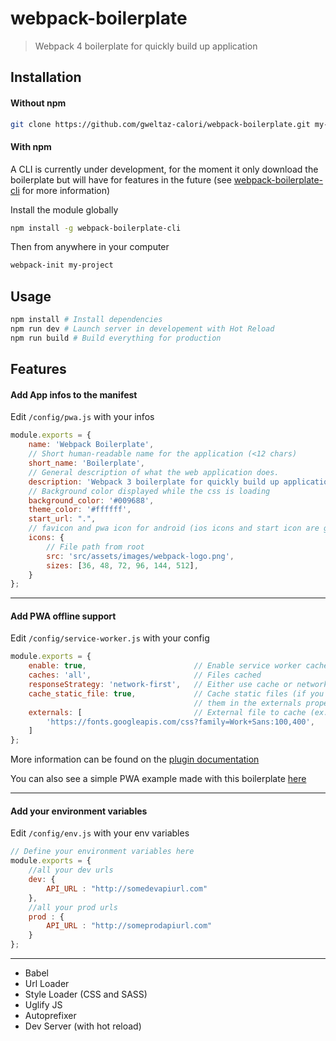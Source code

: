 # webpack-boilerplate

> Webpack 4 boilerplate for quickly build up application


## Installation

#### Without npm

``` bash
git clone https://github.com/gweltaz-calori/webpack-boilerplate.git my-project
```

#### With npm

A CLI is currently under development, for the moment it only download the boilerplate but will have for features in the future (see [webpack-boilerplate-cli](https://github.com/RomainFrancony/webpack-boilerplate-cli) for more information)


Install the module globally

``` bash
npm install -g webpack-boilerplate-cli
```

Then from anywhere in your computer
``` bash
webpack-init my-project
```

## Usage

```bash
npm install # Install dependencies
npm run dev # Launch server in developement with Hot Reload 
npm run build # Build everything for production
```

## Features

#### Add App infos to the manifest

Edit ```/config/pwa.js``` with your infos

```javascript
module.exports = {
    name: 'Webpack Boilerplate',
    // Short human-readable name for the application (<12 chars)
    short_name: 'Boilerplate',
    // General description of what the web application does.
    description: 'Webpack 3 boilerplate for quickly build up application',
    // Background color displayed while the css is loading
    background_color: '#009688',
    theme_color: '#ffffff',
    start_url: ".",
    // favicon and pwa icon for android (ios icons and start icon are generated by the favicon plugin)
    icons: {
        // File path from root
        src: 'src/assets/images/webpack-logo.png',
        sizes: [36, 48, 72, 96, 144, 512],
    }
};
```

---

#### Add PWA offline support

Edit ```/config/service-worker.js``` with your config

```javascript
module.exports = {
    enable: true,                        // Enable service worker cache management
    caches: 'all',                       // Files cached
    responseStrategy: 'network-first',   // Either use cache or network file first ('cache-first' | 'network-first')
    cache_static_file: true,             // Cache static files (if you only want some of them, turn to false and add
                                         // them in the externals property)
    externals: [                         // External file to cache (ex: fonts)
        'https://fonts.googleapis.com/css?family=Work+Sans:100,400',
    ]
};
```

More information can be found on the [plugin documentation](https://github.com/NekR/offline-plugin)

You can also see a simple PWA example made with this boilerplate [here](https://github.com/RomainFrancony/webpack-boilerplate-pwa-example)

---

#### Add your environment variables

Edit ```/config/env.js``` with your env variables

```javascript
// Define your environment variables here
module.exports = {
	//all your dev urls
    dev: {
        API_URL : "http://somedevapiurl.com"
    },
    //all your prod urls
    prod : {
        API_URL : "http://someprodapiurl.com"
    }
};
```

---

* Babel
* Url Loader
* Style Loader (CSS and SASS)
* Uglify JS
* Autoprefixer
* Dev Server (with hot reload)
